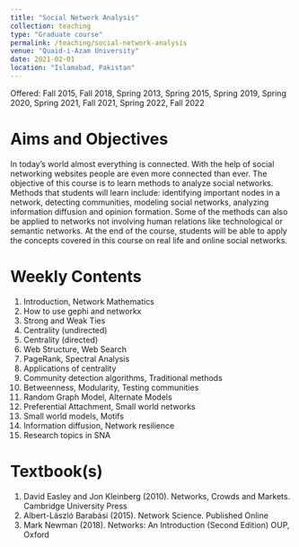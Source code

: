 ```yaml
---
title: "Social Network Analysis"
collection: teaching
type: "Graduate course"
permalink: /teaching/social-network-analysis
venue: "Quaid-i-Azam University"
date: 2021-02-01
location: "Islamabad, Pakistan"
---
```


Offered: Fall 2015, Fall 2018, Spring 2013, Spring 2015, Spring 2019, Spring 2020, Spring 2021, Fall 2021, Spring 2022, Fall 2022


Aims and Objectives
======
In today’s world almost everything is connected. With the help of social networking websites people are even more connected than ever. The objective of this course is to learn methods to analyze social networks. Methods that students will learn include: identifying important nodes in a network, detecting communities, modeling social networks, analyzing information diffusion and opinion formation. Some of the methods can also be applied to networks not involving human relations like technological or semantic networks. At the end of the course, students will be able to apply the concepts covered in this course on real life and online social networks.

Weekly Contents
======
1. Introduction, Network Mathematics
1. How to use gephi and networkx
1. Strong and Weak Ties
1. Centrality (undirected)
1. Centrality (directed)
1. Web Structure, Web Search
1. PageRank, Spectral Analysis
1. Applications of centrality
1. Community detection algorithms, Traditional methods
1. Betweenness, Modularity, Testing communities
1. Random Graph Model, Alternate Models
1. Preferential Attachment, Small world networks
1. Small world models, Motifs
1. Information diffusion, Network resilience
1. Research topics in SNA

Textbook(s)
======
1. David Easley and Jon Kleinberg (2010). Networks, Crowds and Markets. Cambridge University Press
1. Albert-László Barabási (2015). Network Science. Published Online
1. Mark Newman (2018). Networks: An Introduction (Second Edition) OUP, Oxford

